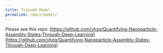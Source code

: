 ```yaml
---
title: Trained Model
permalink: /docs/model/
---
```


Please see this repo: [https://github.com/yhzq/Quantifying-Nanoparticle-Assembly-States-Through-Deep-Learning](https://github.com/yhzq/Quantifying-Nanoparticle-Assembly-States-Through-Deep-Learning)



